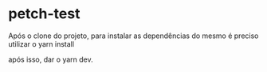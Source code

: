 # petch-test

Após o clone do projeto, para instalar as dependências do mesmo é preciso utilizar
o yarn install

após isso, dar o yarn dev.

